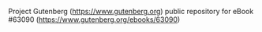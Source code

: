 Project Gutenberg (https://www.gutenberg.org) public repository for
eBook #63090 (https://www.gutenberg.org/ebooks/63090)
